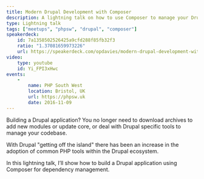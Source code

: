 ```yaml
---
title: Modern Drupal Development with Composer
description: A lightning talk on how to use Composer to manage your Drupal projects.
type: Lightning talk
tags: ["meetups", "phpsw", "drupal", "composer"]
speakerdeck:
    id: 7a1358502526425a9cfd288f85fb32f3
    ratio: "1.37081659973226"
    url: https://speakerdeck.com/opdavies/modern-drupal-development-with-composer
video:
    type: youtube
    id: Yi_FPI3xHwc
events:
    -
        name: PHP South West
        location: Bristol, UK
        url: https://phpsw.uk
        date: 2016-11-09
---
```


Building a Drupal application? You no longer need to download archives to add new modules or update core, or deal with Drupal specific tools to manage your codebase.

With Drupal "getting off the island" there has been an increase in the adoption of common PHP tools within the Drupal ecosystem.

In this lightning talk, I’ll show how to build a Drupal application using Composer for dependency management.
